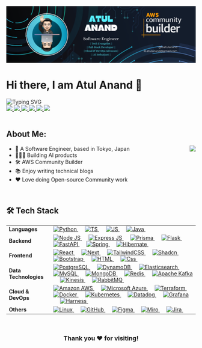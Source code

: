 <!-- Introduction -->
<img src="./images/ibatulanand-banner.png">
<br/>

<h1>Hi there, I am Atul Anand 👋</h1>

<img src="https://readme-typing-svg.demolab.com?font=Open+Sans&weight=500&size=20&duration=1000&pause=50&color=3FB8FF&width=500&height=35&lines=Software+Engineer+%F0%9F%91%A8%F0%9F%8F%BB%E2%80%8D%F0%9F%92%BB;Tech+Evangelist+%F0%9F%9A%80;Cloud+%26+DevOps+Advocate+%E2%98%81%EF%B8%8F;AI+Enthusiast+%F0%9F%9B%A0%EF%B8%8F" alt="Typing SVG" />
<br/>

<!-- Links -->
<div>
    <a href="https://ibatulanand.vercel.app/">
        <img src="https://img.shields.io/badge/-Portfolio-121212?style=for-the-badge&logo=firefox&logoColor=008eb7">
    </a>
    <a href="https://www.linkedin.com/in/ibatulanand/">
        <img src="https://img.shields.io/badge/-LinkedIn-blue?style=for-the-badge&logo=linkedin">
    </a>
    <a href="mailto:ib.atulanand@gmail.com">
        <img src="https://img.shields.io/badge/-Email-c14438?style=for-the-badge&logo=gmail&logoColor=white">
    </a>
    <a href="https://medium.com/@ibatulanand">
        <img src="https://img.shields.io/badge/-Medium-12100E?style=for-the-badge&logo=medium&logoColor=white">
    </a>
    <a href="https://leetcode.com/ibatulanand/">
        <img src="https://img.shields.io/badge/LeetCode-000000?style=for-the-badge&logo=LeetCode&logoColor=#d16c06">
    </a>
    <a href="https://github.com/ibatulanandjp">
        <img src="https://komarev.com/ghpvc/?username=ibatulanandjp&style=for-the-badge">
    </a>
</div>
<br/>

<!-- Information -->
<div>
    <h2>About Me:</h2>
    <a href="https://github.com/ibatulanandjp">
        <img align="right" src="https://github-stats-alpha.vercel.app/api?username=ibatulanandjp&cc=22272e&tc=37BCF6&ic=fff&bc=0000">
    </a>
    <ul>
        <li>💼 A Software Engineer, based in Tokyo, Japan</li>
        <li>👨🏻‍💻 Building AI products</li>
        <li>🛠️ AWS Community Builder</li>
        <li>📚 Enjoy writing technical blogs</li>
        <li>❤️ Love doing Open-source Community work</li>
    </ul>
    
</div>
<br/>

<!-- Tech Stack Details -->
<div>
    <h2>🛠 Tech Stack</h2>
    <table>
        <tr>
            <td>
                <strong>Languages</strong>
            </td>
            <td>
                <a href="https://python.org/">
                    <img alt="Python" src="https://img.shields.io/badge/Python-3670A0?style=flat&logo=python&logoColor=ffdd54"/>
                </a>
                &emsp;
                <a href="https://www.typescript.com/en/">
                    <img alt="TS" src="https://img.shields.io/badge/TypeScript-4481EB?style=flat&logo=typescript&logoColor=white"/>
                </a>
                &emsp;
                <a href="https://www.javascript.com/en/">
                    <img alt="JS" src="https://img.shields.io/badge/JavaScript-323330?style=flat&logo=javascript&logoColor=F7DF1E"/>
                </a>
                &emsp;
                <a href="ttps://www.java.com/en/">
                    <img alt="Java" src="https://img.shields.io/badge/Java-ED8B00?style=flat&logo=openjdk&logoColor=white"/>
                </a>
                &emsp;
            </td>
        </tr>
        <tr>
            <td>
                <strong>Backend</strong>
            </td>
            <td>
                <a href="https://nodejs.org/" target="_blank">
                    <img alt="Node JS" src="https://img.shields.io/badge/Node.js-43853D?style=flat&logo=node.js&logoColor=white">
                </a> 
                &emsp;
                <a href="https://express.io/" target="_blank"> 
                    <img alt="Express JS" src="https://img.shields.io/badge/Express.js-303030?style=flat&logo=express.js&logoColor=white"/>
                </a>
                &emsp;
                <a href="https://www.prisma.io/" target="_blank">
                    <img alt="Prisma" src="https://img.shields.io/badge/Prisma-2D3748?style=flat&logo=prisma&logoColor=white">
                </a>
                &emsp;
                <a href="https://flask.palletsprojects.com/" target="_blank">
                    <img alt="Flask" src="https://img.shields.io/badge/Flask-000000?style=flat&logo=flask&logoColor=white">
                </a>
                &emsp;
                <a href="https://fastapi.tiangolo.com/" target="_blank">
                    <img alt="FastAPI" src="https://img.shields.io/badge/FastAPI-009688?style=flat&logo=fastapi&logoColor=white">
                </a>
                &emsp;
                <a href="https://spring.io/" target="_blank">
                    <img alt="Spring" src="https://img.shields.io/badge/Spring-6DB33F?style=flat&logo=spring&logoColor=white">
                </a> 
                &emsp;
                <a href="https://hibernate.org/" target="_blank">
                    <img alt="Hibernate" src="https://img.shields.io/badge/Hibernate-59666C?style=flat&logo=Hibernate&logoColor=white">
                </a> 
                &emsp;
            </td>
        </tr>
        <tr>
            <td>
                <strong>Frontend</strong>
            </td>
            <td>
                <a href="https://react.dev/" target="_blank"> 
                    <img alt="React" src="https://img.shields.io/badge/React-20232A?style=flat&logo=react&logoColor=61DAFB">
                </a>
                &emsp;
                <a href="https://nextjs.org/" target="_blank"> 
                    <img alt="Next" src="https://img.shields.io/badge/Next.js-black?style=flat&logo=next.js&logoColor=white">
                </a>
                &emsp;
                <a href="https://tailwindcss.com/" target="_blank"> 
                    <img alt="TailwindCSS" src="https://img.shields.io/badge/Tailwind%20CSS-%2338B2AC.svg?style=flat&logo=tailwind-css&logoColor=white">
                </a>
                &emsp;
                <a href="https://ui.shadcn.com/" target="_blank"> 
                    <img alt="Shadcn" src="https://img.shields.io/badge/Shadcn%2Fui-000?style=flat&logo=shadcnui&logoColor=fff">
                </a>
                &emsp;
                <a href="https://getbootstrap.com/">
                    <img alt="Bootstrap" src="https://img.shields.io/badge/Bootstrap-%238511FA.svg?style=flat&logo=bootstrap&logoColor=white"/>
                </a>
                &emsp;
                <a href="https://www.html.com/en/">
                    <img alt="HTML" src="https://img.shields.io/badge/Html-E44D26?style=flat&logo=html5&logoColor=white"/>
                </a>
                &emsp;
                <a href="https://www.css.com/en/">
                    <img alt="Css" src="https://img.shields.io/badge/Css-4481EB?style=flat&logo=css3&logoColor=white"/>
                </a>
                &emsp;
            </td>
        </tr>
        <tr>
            <td>
                <strong>Data Technologies</strong>
            </td>
            <td>
                <a href="https://www.postgresql.org/" target="_blank"> 
                    <img alt="PostgreSQL" src="https://img.shields.io/badge/PostgreSQL-336791?style=flat&logo=postgresql&logoColor=white"/>
                </a>
                &emsp;
                <a href="https://aws.amazon.com/dynamodb/" target="_blank"> 
                    <img alt="DynamoDB" src="https://img.shields.io/badge/DynamoDB-4053D6?style=flat&logo=amazondynamodb&logoColor=white"/>
                </a>
                &emsp;
                <a href="https://www.elastic.co/" target="_blank"> 
                    <img alt="Elasticsearch" src="https://img.shields.io/badge/Elasticsearch-005571?style=flat&logo=elasticsearch&logoColor=white"/>
                </a>
                &emsp;
                <a href="https://mysql.com/" target="_blank"> 
                    <img alt="MySQL" src="https://img.shields.io/badge/MySQL-00000F?style=flat&logo=mysql&logoColor=white"/>
                </a>
                &emsp;
                <a href="https://mongodb.io/" target="_blank"> 
                    <img alt="MongoDB" src="https://img.shields.io/badge/MongoDB-4EA94B?style=flat&logo=mongodb&logoColor=white"/>
                </a>
                &emsp;
                <a href="https://redis.io/" target="_blank"> 
                    <img alt="Redis" src="https://img.shields.io/badge/Redis-%23DD0031.svg?&style=flat&logo=redis&logoColor=white"/>
                </a>
                &emsp;
                <a href="https://kafka.apache.org/" target="_blank"> 
                    <img alt="Apache Kafka" src="https://img.shields.io/badge/Apache%20Kafka-000?style=flat&logo=apachekafka"/>
                </a>
                &emsp;
                <a href="https://aws.amazon.com/kinesis/" target="_blank"> 
                    <img alt="Kinesis" src="https://img.shields.io/badge/AWS%20Kinesis-FF9900?style=flat&logo=amazonaws&logoColor=white"/>
                </a>
                &emsp;
                <a href="https://www.rabbitmq.com/" target="_blank"> 
                    <img alt="RabbitMQ" src="https://img.shields.io/badge/Rabbitmq-%23FF6600.svg?&style=flat&logo=rabbitmq&logoColor=white"/>
                </a>
                &emsp;
            </td>
        </tr>
        <tr>
            <td>
                <strong>Cloud & DevOps</strong>
            </td>
            <td>
                <a href="https://aws.amazon.com/" target="_blank"> 
                    <img alt="Amazon AWS" src="https://img.shields.io/badge/Amazon_AWS-FF9900?style=flat&logo=amazonaws&logoColor=white"/>
                </a>
                &emsp;
                <a href="https://azure.microsoft.com/en-us" target="_blank"> 
                    <img alt="Microsoft Azure" src="https://img.shields.io/badge/Microsoft_Azure-0089D6?style=flat&logo=microsoft-azure&logoColor=white"/>
                </a>
                &emsp;
                <a href="https://www.terraform.io/" target="_blank"> 
                    <img alt="Terraform" src="https://img.shields.io/badge/Terraform-7740B6?style=flat&logo=terraform&logoColor=white"/>
                </a>
                &emsp;
                <a href="https://www.docker.com/" target="_blank"> 
                    <img alt="Docker" src="https://img.shields.io/badge/Docker-2496ED?style=flat&logo=docker&logoColor=white"/>
                </a>
                &emsp;
                <a href="https://kubernetes.io/" target="_blank"> 
                    <img alt="Kubernetes" src="https://img.shields.io/badge/Kubernetes-326DE6?style=flat&logo=kubernetes&logoColor=white"/>
                </a>
                &emsp;
                <a href="https://www.datadoghq.com/" target="_blank"> 
                    <img alt="Datadog" src="https://img.shields.io/badge/Datadog-632CA6?style=flat&logo=datadog&logoColor=white"/>
                </a>
                &emsp;
                <a href="https://grafana.com/" target="_blank"> 
                    <img alt="Grafana" src="https://img.shields.io/badge/Grafana-F46800?style=flat&logo=grafana&logoColor=white"/>
                </a>
                &emsp;
                <a href="https://harness.io/" target="_blank"> 
                    <img alt="Harness" src="https://img.shields.io/badge/Harness-00A4BD?style=flat&logo=harness&logoColor=white"/>
                </a>
                &emsp;
            </td>
        </tr>
        <tr>
            <td>
                <strong>Others</strong>
            </td>
            <td>
                <a href="https://www.linux.org/" target="_blank"> 
                    <img alt="Linux" src="https://img.shields.io/badge/Linux-FCC624?style=flat&logo=linux&logoColor=black"/>
                </a>
                &emsp;
                <a href="https://github.com/" target="_blank"> 
                    <img alt="GitHub" src="https://img.shields.io/badge/GitHub-100000?style=flat&logo=github&logoColor=white"/>
                </a>
                &emsp;
                <a href="https://www.figma.com/" target="_blank"> 
                    <img alt="Figma" src="https://img.shields.io/badge/Figma-F24E1E?style=flat&logo=figma&logoColor=white"/>
                </a>
                &emsp;
                <a href="https://miro.com/" target="_blank"> 
                    <img alt="Miro" src="https://img.shields.io/badge/Miro-050038?style=flat&logo=miro&logoColor=white"/>
                </a>
                &emsp;
                <a href="https://www.atlassian.com/jira" target="_blank"> 
                    <img alt="Jira" src="https://img.shields.io/badge/Jira-2684FF?style=flat&logo=jira&logoColor=white"/>
                </a>
                &emsp;
        </tr>
    </table>
</div>
</br>

<div align="center">
    <h3>Thank you ❤️ for visiting!</h3>
</div>
